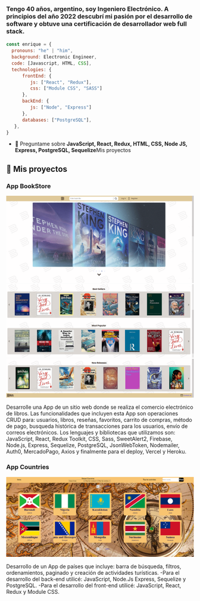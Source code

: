 <h3 align="left">Tengo 40 años, argentino, soy Ingeniero Electrónico. A principios del año 2022 descubrí mi pasión por el desarrollo de software y obtuve una certificación de desarrollador web full stack.</h3>

```js
const enrique = {
  pronouns: "he" | "him",
  background: Electronic Engineer,
  code: [Javascript, HTML, CSS],
  technologies: {
      frontEnd: {
         js: ["React", "Redux"],
         css: ["Module CSS", "SASS"]
      },
      backEnd: {
         js: ["Node", "Express"]
      },
      databases: ["PostgreSQL"],
   },  
}
``` 
- 💬 Preguntame sobre **JavaScript, React, Redux, HTML, CSS, Node JS, Express, PostgreSQL, Sequelize**Mis proyectos

## :pushpin: Mis proyectos

<h3>App BookStore</h3>
<p>
<a><img src="https://github.com/Quique40/quique40/blob/main/images/book_01.png"></a>
<a><img src="https://github.com/Quique40/quique40/blob/main/images/book_02.png"></a>
<a><img src="https://github.com/Quique40/quique40/blob/main/images/book_03.png"></a>
</p>

<p>Desarrolle una App de un sitio web donde se realiza el comercio electrónico de libros.
Las funcionalidades que incluyen esta App son operaciones CRUD para: usuarios, libros, reseñas, favoritos, carrito de compras, método de pago, busqueda histórica de transacciones para los usuarios, envío de correos electrónicos.
Los lenguajes y bibliotecas que utilizamos son: JavaScript, React, Redux Toolkit, CSS, Sass, SweetAlert2, Firebase, Node.js, Express, Sequelize, PostgreSQL, JsonWebToken, Nodemailer, Auth0, MercadoPago, Axios y finalmente para el deploy, Vercel y Heroku.</p>

<h3>App Countries</h3>

<p>
<a><img src="https://github.com/Quique40/quique40/blob/main/images/appCountries.png"></a>
</p>

<p>Desarrollo de un App de países que incluye: barra de búsqueda, filtros, ordenamientos, paginado y creación de actividades turísticas.
-Para el desarrollo del back-end utilicé: JavaScript, Node.Js Express, Sequelize y PostgreSQL.
-Para el desarrollo del front-end utilicé: JavaScript, React, Redux y Module CSS.</p>